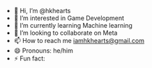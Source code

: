 - 👋 Hi, I’m @hkhearts
- 👀 I’m interested in Game Development
- 🌱 I’m currently learning Machine learning 
- 💞️ I’m looking to collaborate on Meta
- 📫 How to reach me iamhkhearts@gmail.com
- 😄 Pronouns: he/him
- ⚡ Fun fact: 

<!---
hkhearts/hkhearts is a ✨ special ✨ repository because its `README.md` (this file) appears on your GitHub profile.
You can click the Preview link to take a look at your changes.
--->
